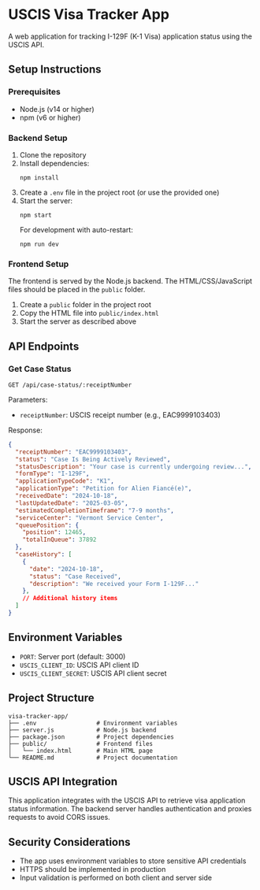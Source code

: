 # USCIS Visa Tracker App

A web application for tracking I-129F (K-1 Visa) application status using the USCIS API.

## Setup Instructions

### Prerequisites
- Node.js (v14 or higher)
- npm (v6 or higher)

### Backend Setup

1. Clone the repository
2. Install dependencies:
   ```
   npm install
   ```
3. Create a `.env` file in the project root (or use the provided one)
4. Start the server:
   ```
   npm start
   ```
   For development with auto-restart:
   ```
   npm run dev
   ```

### Frontend Setup

The frontend is served by the Node.js backend. The HTML/CSS/JavaScript files should be placed in the `public` folder.

1. Create a `public` folder in the project root
2. Copy the HTML file into `public/index.html`
3. Start the server as described above

## API Endpoints

### Get Case Status
```
GET /api/case-status/:receiptNumber
```

Parameters:
- `receiptNumber`: USCIS receipt number (e.g., EAC9999103403)

Response:
```json
{
  "receiptNumber": "EAC9999103403",
  "status": "Case Is Being Actively Reviewed",
  "statusDescription": "Your case is currently undergoing review...",
  "formType": "I-129F",
  "applicationTypeCode": "K1",
  "applicationType": "Petition for Alien Fiancé(e)",
  "receivedDate": "2024-10-18",
  "lastUpdatedDate": "2025-03-05",
  "estimatedCompletionTimeframe": "7-9 months",
  "serviceCenter": "Vermont Service Center",
  "queuePosition": {
    "position": 12465,
    "totalInQueue": 37892
  },
  "caseHistory": [
    {
      "date": "2024-10-18",
      "status": "Case Received",
      "description": "We received your Form I-129F..."
    },
    // Additional history items
  ]
}
```

## Environment Variables

- `PORT`: Server port (default: 3000)
- `USCIS_CLIENT_ID`: USCIS API client ID
- `USCIS_CLIENT_SECRET`: USCIS API client secret

## Project Structure

```
visa-tracker-app/
├── .env                 # Environment variables
├── server.js            # Node.js backend
├── package.json         # Project dependencies
├── public/              # Frontend files
│   └── index.html       # Main HTML page
└── README.md            # Project documentation
```

## USCIS API Integration

This application integrates with the USCIS API to retrieve visa application status information. The backend server handles authentication and proxies requests to avoid CORS issues.

## Security Considerations

- The app uses environment variables to store sensitive API credentials
- HTTPS should be implemented in production
- Input validation is performed on both client and server side